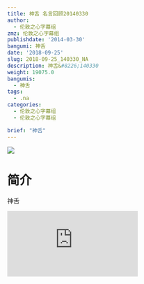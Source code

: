 ```yaml
---
title: 神舌 名言回顾20140330
author:
  - 伦敦之心字幕组
zmz: 伦敦之心字幕组
publishdate: '2014-03-30'
bangumi: 神舌
date: '2018-09-25'
slug: 2018-09-25_140330_NA
description: 神舌&#8226;140330
weight: 19075.0
bangumis:
  - 神舌
tags:
  - .na
categories:
  - 伦敦之心字幕组
  - 伦敦之心字幕组

brief: "神舌"
---
```

![](https://i.imgur.com/ulc7nb8.jpg)
# 简介  
神舌  
<div class ="resp-container">
<iframe class="testiframe" src="https://www.fantasy.tv/videoAd/videoAd.html?id=2108801&channelId=559535&code=fe74de600bffe8db0402c74545d960c7" frameborder=0 allowfullscreen="true" ></iframe>
</div>

